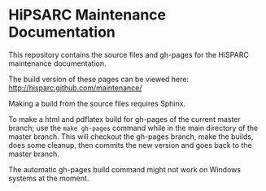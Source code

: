 HiPSARC Maintenance Documentation
=================================

This repository contains the source files and gh-pages for the HiSPARC maintenance documentation.

The build version of these pages can be viewed here:
http://hisparc.github.com/maintenance/

Making a build from the source files requires Sphinx.

To make a html and pdflatex build for gh-pages of the current master branch; use the `make gh-pages` command while in the main directory of the master branch. This will checkout the gh-pages branch, make the builds, does some cleanup, then commits the new version and goes back to the master branch.

The automatic gh-pages build command might not work on Windows systems at the moment.
